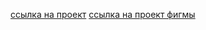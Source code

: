 [ссылка на проект](andre7061.github.io/portfolio/)
[ссылка на проект фигмы](https://www.figma.com/design/PavWVyIbK3MjrGIzUYbDW6/GoodLyfe?node-id=0-1&t=GqFB6hkfJVnFDUmg-0)
